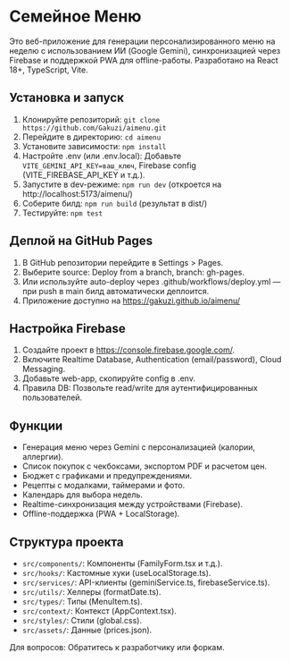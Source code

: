 # Семейное Меню

Это веб-приложение для генерации персонализированного меню на неделю с использованием ИИ (Google Gemini), синхронизацией через Firebase и поддержкой PWA для offline-работы. Разработано на React 18+, TypeScript, Vite.

## Установка и запуск

1. Клонируйте репозиторий: `git clone https://github.com/Gakuzi/aimenu.git`
2. Перейдите в директорию: `cd aimenu`
3. Установите зависимости: `npm install`
4. Настройте .env (или .env.local): Добавьте `VITE_GEMINI_API_KEY=ваш_ключ`, Firebase config (VITE_FIREBASE_API_KEY и т.д.).
5. Запустите в dev-режиме: `npm run dev` (откроется на http://localhost:5173/aimenu/)
6. Соберите билд: `npm run build` (результат в dist/)
7. Тестируйте: `npm test`

## Деплой на GitHub Pages

1. В GitHub репозитории перейдите в Settings > Pages.
2. Выберите source: Deploy from a branch, branch: gh-pages.
3. Или используйте auto-deploy через .github/workflows/deploy.yml — при push в main билд автоматически деплоится.
4. Приложение доступно на https://gakuzi.github.io/aimenu/

## Настройка Firebase

1. Создайте проект в https://console.firebase.google.com/.
2. Включите Realtime Database, Authentication (email/password), Cloud Messaging.
3. Добавьте web-app, скопируйте config в .env.
4. Правила DB: Позвольте read/write для аутентифицированных пользователей.

## Функции

- Генерация меню через Gemini с персонализацией (калории, аллергии).
- Список покупок с чекбоксами, экспортом PDF и расчетом цен.
- Бюджет с графиками и предупреждениями.
- Рецепты с модалками, таймерами и фото.
- Календарь для выбора недель.
- Realtime-синхронизация между устройствами (Firebase).
- Offline-поддержка (PWA + LocalStorage).

## Структура проекта

- `src/components/`: Компоненты (FamilyForm.tsx и т.д.).
- `src/hooks/`: Кастомные хуки (useLocalStorage.ts).
- `src/services/`: API-клиенты (geminiService.ts, firebaseService.ts).
- `src/utils/`: Хелперы (formatDate.ts).
- `src/types/`: Типы (MenuItem.ts).
- `src/context/`: Контекст (AppContext.tsx).
- `src/styles/`: Стили (global.css).
- `src/assets/`: Данные (prices.json).

Для вопросов: Обратитесь к разработчику или форкам.